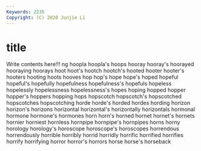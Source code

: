 ```yaml
---
Keywords: 2235
Copyright: (C) 2020 Junjie Li
---
```


# title

Write contents here!!!
ng 
hoopla
hoopla's 
hoops 
hooray 
hooray's 
hoorayed 
hooraying 
hoorays 
hoot 
hoot's 
hootch
hootch's 
hooted 
hooter 
hooter's 
hooters 
hooting 
hoots 
hooves 
hop 
hop's
hope 
hope's 
hoped 
hopeful 
hopeful's 
hopefully 
hopefulness 
hopefulness's 
hopefuls 
hopeless
hopelessly 
hopelessness 
hopelessness's 
hopes 
hoping 
hopped 
hopper 
hopper's 
hoppers 
hopping
hops 
hopscotch 
hopscotch's 
hopscotched 
hopscotches 
hopscotching 
horde 
horde's 
horded 
hordes
hording 
horizon 
horizon's 
horizons 
horizontal 
horizontal's 
horizontally 
horizontals 
hormonal 
hormone
hormone's 
hormones 
horn 
horn's 
horned 
hornet 
hornet's 
hornets 
hornier 
horniest
hornless 
hornpipe 
hornpipe's 
hornpipes 
horns 
horny 
horology 
horology's 
horoscope 
horoscope's
horoscopes 
horrendous 
horrendously 
horrible 
horribly 
horrid 
horridly 
horrific 
horrified 
horrifies
horrify 
horrifying 
horror 
horror's 
horrors 
horse 
horse's 
horseback 
